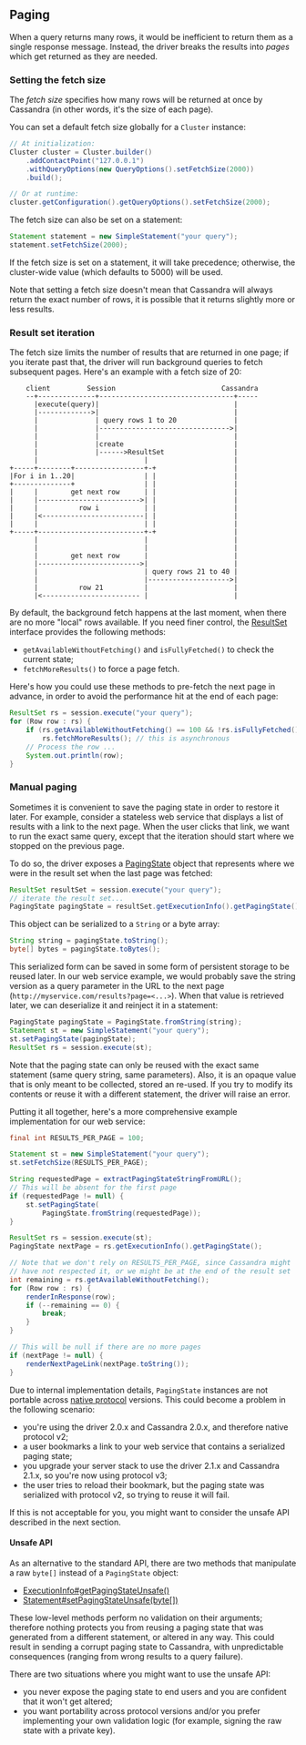 ## Paging

When a query returns many rows, it would be inefficient to return them
as a single response message. Instead, the driver breaks the results
into *pages* which get returned as they are needed.

### Setting the fetch size

The *fetch size* specifies how many rows will be returned at once by
Cassandra (in other words, it's the size of each page).

You can set a default fetch size globally for a `Cluster` instance:

```java
// At initialization:
Cluster cluster = Cluster.builder()
    .addContactPoint("127.0.0.1")
    .withQueryOptions(new QueryOptions().setFetchSize(2000))
    .build();

// Or at runtime:
cluster.getConfiguration().getQueryOptions().setFetchSize(2000);
```

The fetch size can also be set on a statement:

```java
Statement statement = new SimpleStatement("your query");
statement.setFetchSize(2000);
```

If the fetch size is set on a statement, it will take precedence;
otherwise, the cluster-wide value (which defaults to 5000) will be used.

Note that setting a fetch size doesn't mean that Cassandra will always
return the exact number of rows, it is possible that it returns slightly
more or less results.

### Result set iteration

The fetch size limits the number of results that are returned in one
page; if you iterate past that, the driver will run background queries
to fetch subsequent pages. Here's an example with a fetch size of 20:

```ditaa
    client         Session                          Cassandra
    --+--------------+---------------------------------+-----
      |execute(query)|                                 |
      |------------->|                                 |
      |              | query rows 1 to 20              |
      |              |-------------------------------->|
      |              |                                 |
      |              |create                           |
      |              |------>ResultSet                 |
      |                          |                     |
+-----+--------+-----------------+-+                   |
|For i in 1..20|                 | |                   |
+--------------+                 | |                   |
|     |        get next row      | |                   |
|     |------------------------->| |                   |
|     |          row i           | |                   |
|     |<-------------------------| |                   |
|     |                          | |                   |
+-----+--------------------------+-+                   |
      |                          |                     |
      |                          |                     |
      |        get next row      |                     |
      |------------------------->|                     |
      |                          | query rows 21 to 40 |
      |                          |-------------------->|
      |          row 21          |                     |
      |<------------------------ |                     |
```

By default, the background fetch happens at the last moment, when there
are no more "local" rows available. If you need finer control, the
[ResultSet][result_set] interface provides the following methods:

* `getAvailableWithoutFetching()` and `isFullyFetched()` to check the
  current state;
* `fetchMoreResults()` to force a page fetch.

Here's how you could use these methods to pre-fetch the next page in
advance, in order to avoid the performance hit at the end of each page:

```java
ResultSet rs = session.execute("your query");
for (Row row : rs) {
    if (rs.getAvailableWithoutFetching() == 100 && !rs.isFullyFetched())
        rs.fetchMoreResults(); // this is asynchronous
    // Process the row ...
    System.out.println(row);
}
```

### Manual paging

Sometimes it is convenient to save the paging state in order to restore
it later. For example, consider a stateless web service that displays a
list of results with a link to the next page. When the user clicks that
link, we want to run the exact same query, except that the iteration
should start where we stopped on the previous page.

To do so, the driver exposes a [PagingState][paging_state] object that represents
where we were in the result set when the last page was fetched:

```java
ResultSet resultSet = session.execute("your query");
// iterate the result set...
PagingState pagingState = resultSet.getExecutionInfo().getPagingState();
```

This object can be serialized to a `String` or a byte array:

```java
String string = pagingState.toString();
byte[] bytes = pagingState.toBytes();
```

This serialized form can be saved in some form of persistent storage to
be reused later. In our web service example, we would probably save the
string version as a query parameter in the URL to the next page
(`http://myservice.com/results?page=<...>`). When that value is
retrieved later, we can deserialize it and reinject it in a statement:

```java
PagingState pagingState = PagingState.fromString(string);
Statement st = new SimpleStatement("your query");
st.setPagingState(pagingState);
ResultSet rs = session.execute(st);
```

Note that the paging state can only be reused with the exact same
statement (same query string, same parameters). Also, it is an opaque
value that is only meant to be collected, stored an re-used. If you try
to modify its contents or reuse it with a different statement, the
driver will raise an error.

Putting it all together, here's a more comprehensive example
implementation for our web service:

```java
final int RESULTS_PER_PAGE = 100;

Statement st = new SimpleStatement("your query");
st.setFetchSize(RESULTS_PER_PAGE);

String requestedPage = extractPagingStateStringFromURL();
// This will be absent for the first page
if (requestedPage != null) {
    st.setPagingState(
        PagingState.fromString(requestedPage));
}

ResultSet rs = session.execute(st);
PagingState nextPage = rs.getExecutionInfo().getPagingState();

// Note that we don't rely on RESULTS_PER_PAGE, since Cassandra might
// have not respected it, or we might be at the end of the result set
int remaining = rs.getAvailableWithoutFetching();
for (Row row : rs) {
    renderInResponse(row);
    if (--remaining == 0) {
        break;
    }
}

// This will be null if there are no more pages
if (nextPage != null) {
    renderNextPageLink(nextPage.toString());
}
```

[result_set]:http://docs.datastax.com/en/drivers/java/2.1/com/datastax/driver/core/ResultSet.html
[paging_state]:http://docs.datastax.com/en/drivers/java/2.1/com/datastax/driver/core/PagingState.html


Due to internal implementation details, `PagingState` instances are not
portable across [native protocol](../native_protocol/) versions. This
could become a problem in the following scenario:

* you're using the driver 2.0.x and Cassandra 2.0.x, and therefore
  native protocol v2;
* a user bookmarks a link to your web service that contains a serialized
  paging state;
* you upgrade your server stack to use the driver 2.1.x and Cassandra
  2.1.x, so you're now using protocol v3;
* the user tries to reload their bookmark, but the paging state was
  serialized with protocol v2, so trying to reuse it will fail.

If this is not acceptable for you, you might want to consider the unsafe
API described in the next section.

#### Unsafe API

As an alternative to the standard API, there are two methods that
manipulate a raw `byte[]` instead of a `PagingState` object:

* [ExecutionInfo#getPagingStateUnsafe()][gpsu]
* [Statement#setPagingStateUnsafe(byte[])][spsu]

These low-level methods perform no validation on their arguments;
therefore nothing protects you from reusing a paging state that was
generated from a different statement, or altered in any way. This could
result in sending a corrupt paging state to Cassandra, with
unpredictable consequences (ranging from wrong results to a query
failure).

There are two situations where you might want to use the unsafe API:

* you never expose the paging state to end users and you are confident
  that it won't get altered;
* you want portability across protocol versions and/or you prefer
  implementing your own validation logic (for example, signing the raw
  state with a private key).

[gpsu]: http://www.datastax.com/drivers/java/2.1/com/datastax/driver/core/ExecutionInfo.html#getPagingStateUnsafe()
[spsu]: http://www.datastax.com/drivers/java/2.1/com/datastax/driver/core/Statement.html#setPagingStateUnsafe(byte[])
